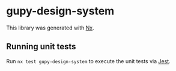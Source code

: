 # gupy-design-system

This library was generated with [Nx](https://nx.dev).

## Running unit tests

Run `nx test gupy-design-system` to execute the unit tests via [Jest](https://jestjs.io).
